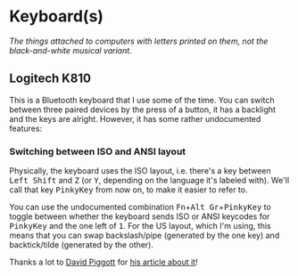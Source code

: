 # Keyboard(s)

_The things attached to computers with letters printed on them, not the black-and-white musical variant._

## Logitech K810

This is a Bluetooth keyboard that I use some of the time.
You can switch between three paired devices by the press of a button, it has a backlight and the keys are alright.
However, it has some rather undocumented features:

### Switching between ISO and ANSI layout

Physically, the keyboard uses the ISO layout, i.e. there's a key between <kbd>Left Shift</kbd> and <kbd>Z</kbd> (or <kbd>Y</kbd>, depending on the language it's labeled with).
We'll call that key <kbd>PinkyKey</kbd> from now on, to make it easier to refer to.

You can use the undocumented combination <kbd>Fn</kbd>+<kbd>Alt Gr</kbd>+<kbd>PinkyKey</kbd> to toggle between whether the keyboard sends ISO or ANSI keycodes for <kbd>PinkyKey</kbd> and the one left of <kbd>1</kbd>.
For the US layout, which I'm using, this means that you can swap backslash/pipe (generated by the one key) and backtick/tilde (generated by the other).

Thanks a lot to [David Piggott](https://github.com/dhpiggott) for [his article about it](https://www.dhpiggott.net/2017/02/11/how-to-revert-the-accidental-swapping-of-the-backslash-and-backtick-keycodes-with-the-logitech-k810/)!
